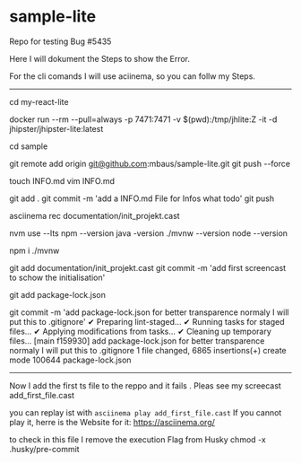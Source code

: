 # sample-lite

Repo for testing Bug #5435

Here I will dokument the Steps to show the Error.

For the cli comands I will use aciinema, so you can follw my Steps.

---

cd my-react-lite

docker run --rm --pull=always -p 7471:7471 -v $(pwd):/tmp/jhlite:Z -it -d jhipster/jhipster-lite:latest

cd sample

git remote add origin git@github.com:mbaus/sample-lite.git
git push --force

touch INFO.md
vim INFO.md

git add .
git commit -m 'add a INFO.md File for Infos what todo'
git push

asciinema rec documentation/init_projekt.cast

nvm use --lts
npm --version
java -version
./mvnw --version
node --version

npm i
./mvnw

git add documentation/init_projekt.cast
git commit -m 'add first screencast to schow the initialisation'

git add package-lock.json

git commit -m 'add package-lock.json for better transparence normaly I will put this to .gitignore'
✔ Preparing lint-staged...
✔ Running tasks for staged files...
✔ Applying modifications from tasks...
✔ Cleaning up temporary files...
[main f159930] add package-lock.json for better transparence normaly I will put this to .gitignore
1 file changed, 6865 insertions(+)
create mode 100644 package-lock.json


---

Now I add the first ts file to the reppo and it fails .
Pleas see my screecast add_first_file.cast

you can replay ist with ```asciinema play add_first_file.cast```
If you cannot play it, herre is the Website for it:
https://asciinema.org/

to check in this file I remove the execution Flag from Husky
chmod -x .husky/pre-commit
